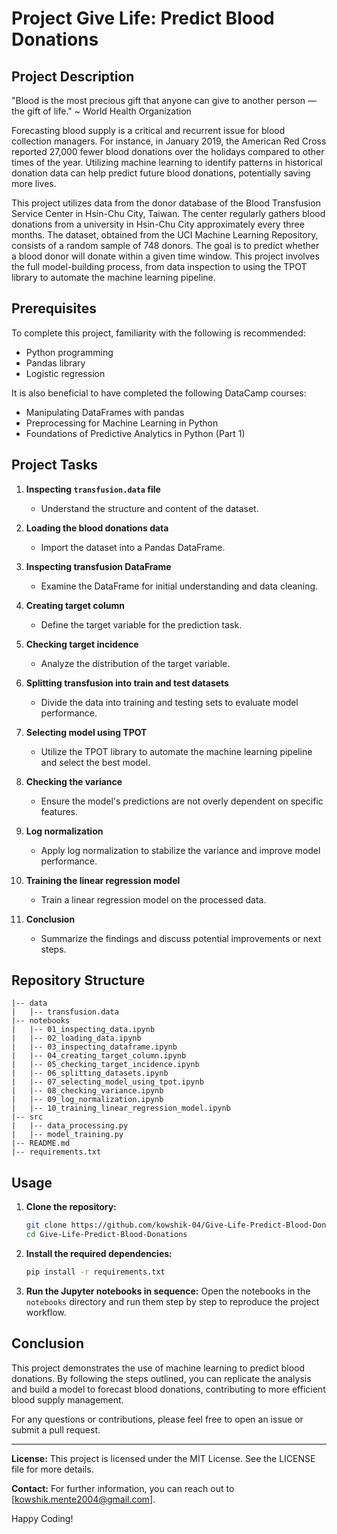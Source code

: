# Project Give Life: Predict Blood Donations

## Project Description

"Blood is the most precious gift that anyone can give to another person — the gift of life." ~ World Health Organization

Forecasting blood supply is a critical and recurrent issue for blood collection managers. For instance, in January 2019, the American Red Cross reported 27,000 fewer blood donations over the holidays compared to other times of the year. Utilizing machine learning to identify patterns in historical donation data can help predict future blood donations, potentially saving more lives.

This project utilizes data from the donor database of the Blood Transfusion Service Center in Hsin-Chu City, Taiwan. The center regularly gathers blood donations from a university in Hsin-Chu City approximately every three months. The dataset, obtained from the UCI Machine Learning Repository, consists of a random sample of 748 donors. The goal is to predict whether a blood donor will donate within a given time window. This project involves the full model-building process, from data inspection to using the TPOT library to automate the machine learning pipeline.

## Prerequisites

To complete this project, familiarity with the following is recommended:
- Python programming
- Pandas library
- Logistic regression

It is also beneficial to have completed the following DataCamp courses:
- Manipulating DataFrames with pandas
- Preprocessing for Machine Learning in Python
- Foundations of Predictive Analytics in Python (Part 1)

## Project Tasks

1. **Inspecting `transfusion.data` file**
   - Understand the structure and content of the dataset.
   
2. **Loading the blood donations data**
   - Import the dataset into a Pandas DataFrame.

3. **Inspecting transfusion DataFrame**
   - Examine the DataFrame for initial understanding and data cleaning.

4. **Creating target column**
   - Define the target variable for the prediction task.

5. **Checking target incidence**
   - Analyze the distribution of the target variable.

6. **Splitting transfusion into train and test datasets**
   - Divide the data into training and testing sets to evaluate model performance.

7. **Selecting model using TPOT**
   - Utilize the TPOT library to automate the machine learning pipeline and select the best model.

8. **Checking the variance**
   - Ensure the model's predictions are not overly dependent on specific features.

9. **Log normalization**
   - Apply log normalization to stabilize the variance and improve model performance.

10. **Training the linear regression model**
    - Train a linear regression model on the processed data.

11. **Conclusion**
    - Summarize the findings and discuss potential improvements or next steps.

## Repository Structure

```plaintext
|-- data
|   |-- transfusion.data
|-- notebooks
|   |-- 01_inspecting_data.ipynb
|   |-- 02_loading_data.ipynb
|   |-- 03_inspecting_dataframe.ipynb
|   |-- 04_creating_target_column.ipynb
|   |-- 05_checking_target_incidence.ipynb
|   |-- 06_splitting_datasets.ipynb
|   |-- 07_selecting_model_using_tpot.ipynb
|   |-- 08_checking_variance.ipynb
|   |-- 09_log_normalization.ipynb
|   |-- 10_training_linear_regression_model.ipynb
|-- src
|   |-- data_processing.py
|   |-- model_training.py
|-- README.md
|-- requirements.txt
```

## Usage

1. **Clone the repository:**
   ```bash
   git clone https://github.com/kowshik-04/Give-Life-Predict-Blood-Donations.git
   cd Give-Life-Predict-Blood-Donations
   ```

2. **Install the required dependencies:**
   ```bash
   pip install -r requirements.txt
   ```

3. **Run the Jupyter notebooks in sequence:**
   Open the notebooks in the `notebooks` directory and run them step by step to reproduce the project workflow.

## Conclusion

This project demonstrates the use of machine learning to predict blood donations. By following the steps outlined, you can replicate the analysis and build a model to forecast blood donations, contributing to more efficient blood supply management.

For any questions or contributions, please feel free to open an issue or submit a pull request.

---

**License:** This project is licensed under the MIT License. See the LICENSE file for more details.

**Contact:** For further information, you can reach out to [kowshik.mente2004@gmail.com].

Happy Coding!

